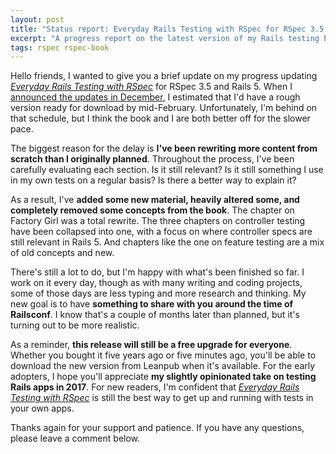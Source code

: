 ```yaml
---
layout: post
title: "Status report: Everyday Rails Testing with RSpec for RSpec 3.5 and Rails 5"
excerpt: "A progress report on the latest version of my Rails testing book."
tags: rspec rspec-book
---
```


Hello friends, I wanted to give you a brief update on my progress updating *[Everyday Rails Testing with RSpec](https://leanpub.com/everydayrailsrspec)* for RSpec 3.5 and Rails 5. When I [announced the updates in December](/2016/12/05/rspec-book-rails-5.html), I estimated that I'd have a rough version ready for download by mid-February. Unfortunately, I'm behind on that schedule, but I think the book and I are both better off for the slower pace.

The biggest reason for the delay is **I've been rewriting more content from scratch than I originally planned**. Throughout the process, I've been carefully evaluating each section. Is it still relevant? Is it still something I use in my own tests on a regular basis? Is there a better way to explain it?

As a result, I've **added some new material, heavily altered some, and completely removed some concepts from the book**. The chapter on Factory Girl was a total rewrite. The three chapters on controller testing have been collapsed into one, with a focus on where controller specs are still relevant in Rails 5. And chapters like the one on feature testing are a mix of old concepts and new.

There's still a lot to do, but I'm happy with what's been finished so far. I work on it every day, though as with many writing and coding projects, some of those days are less typing and more research and thinking. My new goal is to have **something to share with you around the time of Railsconf**. I know that's a couple of months later than planned, but it's turning out to be more realistic.

As a reminder, **this release will still be a free upgrade for everyone**. Whether you bought it five years ago or five minutes ago, you'll be able to download the new version from Leanpub when it's available. For the early adopters, I hope you'll appreciate **my slightly opinionated take on testing Rails apps in 2017**. For new readers, I'm confident that *[Everyday Rails Testing with RSpec](https://leanpub.com/everydayrailsrspec)* is still the best way to get up and running with tests in your own apps.

Thanks again for your support and patience. If you have any questions, please leave a comment below.
